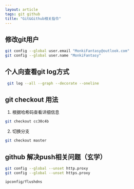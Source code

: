 ```yaml
---
layout: article
tags: git github
title: "Git&Github相关指令"
---
```


## 修改git用户

```bash
git config --global user.email "MonkiFantasy@outlook.com"
git config --global user.name "MonkiFantasy"
```

## 个人向查看git log方式

```bash
 git log --all --graph --decorate --oneline
```

## git checkout 用法

1. 根据哈希码查看详细信息

```bash
git checkout cc30c4b
```

2. 切换分支

```bash
git checkout master
```

## github 解决push相关问题（玄学）

```bash
git config --global --unset http.proxy
git config --global --unset https.proxy
```

```cmd
ipconfig/flushdns
```

